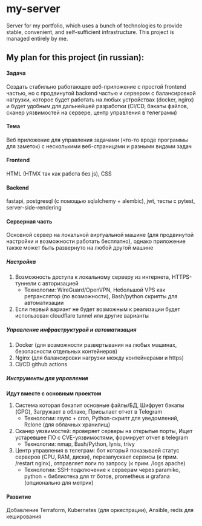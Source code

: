 # my-server
Server for my portfolio, which uses a bunch of technologies to provide stable, convenient, and self-sufficient infrastructure. This project is managed entirely by me.

## My plan for this project (in russian):

#### Задача
Создать стабильно работающее веб-приложение с простой frontend  частью, но с продвинутой backend частью и сервером с балансировкой нагрузки, которое будет работать на любых устройствах (docker, nginx) и будет удобным для дальнейшей разработки (CI/CD, бэкапы файлов, сканер уязвимостей на сервере, центр управления в телеграмм)

#### Тема
Веб приложение для управления задачами (что-то вроде программы для заметок) с несколькими веб-страницами и разными видами задач

#### Frontend
HTML (HTMX так как работа без js), CSS

#### Backend
fastapi, postgresql (с помощью sqlalchemy + alembic), jwt, тесты с pytest, server-side-rendering

#### Серверная часть
Основной сервер на локальной виртуальной машине (для продвинутой настройки и возможности работать бесплатно), однако приложение также может быть развернуто на любой другой машине
##### Настройка
1. Возможность доступа к локальному серверу из интернета, HTTPS-туннели с авторизацией
	- Технологии: WireGuard/OpenVPN, Небольшой VPS как ретранслятор (по возможности), Bash/python скрипты для автоматизации
2. Если первый вариант не будет возможным к реализации будет использован cloudflare tunnel или другие варианты
##### Управление инфраструктурой и автоматизация
1. Docker (для возможности развертывания на любых машинах, безопасности отдельных контейнеров)
2. Nginx (для балансировки нагрузки между контейнерами и https)
3. CI/CD github actions
##### Инструменты для управления
**Идут вместе с основным проектом**
1. Система которая бэкапит основные файлы/БД, Шифрует бэкапы (GPG), Загружает в облако, Присылает отчет в Telegram
	- Технологии: rsync + cron, Python-скрипт для уведомлений, Rclone (для облачных хранилищ)
2. Сканер уязвимостей: проверяет серверы на открытые порты, Ищет устаревшее ПО с CVE-уязвимостями, формирует отчет в telegram
	- Технологии: nmap, Bash/Python, lynis, trivy
3. Центр управления в телеграм: бот который показываей статус серверов (CPU, RAM, диски), перезапускает сервисы (к прим. /restart nginx), отправляет логи по запросу (к прим. /logs apache)
	- Технологии: SSH-подключение к серверам через paramiko, python + библиотека для тг ботов, prometheus и grafana (опционально для метрик)

#### Развитие
Добавление Terraform, Kubernetes (для оркестрации), Ansible, redis для кеширования
